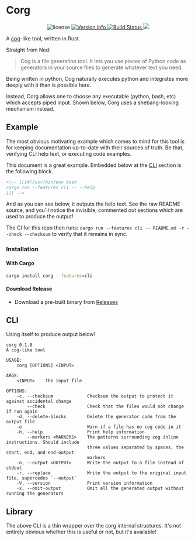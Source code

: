 # Corg

<p align="center">
<img src="https://img.shields.io/crates/l/corg.svg" alt="license">
<a href="https://crates.io/crates/corg">
<img src="https://img.shields.io/crates/v/corg.svg?colorB=319e8c" alt="Version info">
</a>
<a href="https://github.com/DanCardin/corg/actions?query=workflow%3ATest">
<img src="https://github.com/DanCardin/corg/workflows/Test/badge.svg" alt="Build Status">
</a> <a href="https://codecov.io/gh/DanCardin/corg">
<img src="https://codecov.io/gh/DanCardin/corg/branch/main/graph/badge.svg?token=U7NQIWXWKW"/>
</a><br>
</p>

A [cog](https://nedbatchelder.com/code/cog)-like tool, written in Rust.

Straight from Ned:

> Cog is a file generation tool. It lets you use pieces of Python code as generators in your source files to generate whatever text you need.

Being written in python, Cog naturally executes python and integrates more deeply
with it than is possible here.

Instead, Corg allows one to choose any executable (python, bash, etc) which
accepts piped input. Shown below, Corg uses a shebang-looking mechanism instead.

## Example

The most obvious motivating example which comes to mind for this tool is for
keeping documentation up-to-date with their sources of truth. Be that, verifying
CLI help text, or executing code examples.

This document is a great example. Embedded below at the [CLI](#CLI) section
is the following block.

<!-- [[[#!bash
echo
cat example.md
echo
]]] -->

```md
<!-- [[[#!/usr/bin/env bash
cargo run --features cli -- --help
]]] -->
```

<!-- [[[end]]] (checksum: 9503506b397b9716def5152b41695181) -->

And as you can see below, it outputs the help text. See the raw README source,
and you'll notice the invisible, commented out sections which are used to produce
the output!

The CI for this repo then runs: `cargo run --features cli -- README.md -r --check --checksum`
to verify that it remains in sync.

### Installation

#### With Cargo

```bash
cargo install corg --features=cli
```

#### Download Release

- Download a pre-built binary from [Releases](https://github.com/DanCardin/corg/releases)

## CLI

Using itself to produce output below!

<!-- [[[#!/usr/bin/env bash
echo
echo '```'
cargo run --features cli -- --help
echo '```'
echo
]]] -->

```
corg 0.1.0
A cog-like tool

USAGE:
    corg [OPTIONS] <INPUT>

ARGS:
    <INPUT>    The input file

OPTIONS:
    -c, --checksum             Checksum the output to protect it against accidental change
        --check                Check that the files would not change if run again
    -d, --delete-blocks        Delete the generator code from the output file
    -e                         Warn if a file has no cog code in it
    -h, --help                 Print help information
        --markers <MARKERS>    The patterns surrounding cog inline instructions. Should include
                               three values separated by spaces, the start, end, and end-output
                               markers
    -o, --output <OUTPUT>      Write the output to a file instead of stdout
    -r, --replace              Write the output to the original input file, supercedes `--output`
    -V, --version              Print version information
    -x, --omit-output          Omit all the generated output without running the generators
```

<!-- [[[end]]] (checksum: 22deee7b210466aedf32e7eb677409d3) -->

## Library

The above CLI is a thin wrapper over the corg internal structures. It's not entirely
obvious whether this is useful or not, but it's available!
